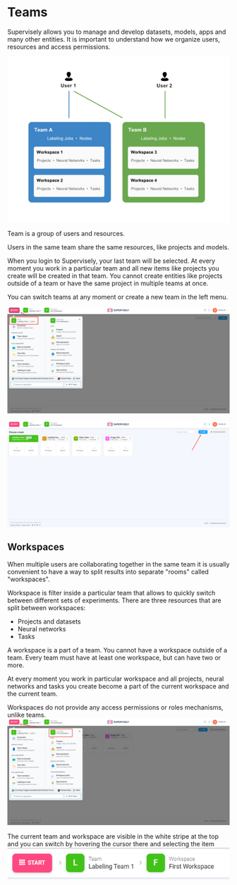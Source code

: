 # Teams

Supervisely allows you to manage and develop datasets, models, apps and many other entities.
It is important to understand how we organize users, resources and access permissions.

![](teams-diagramm.png)

Team is a group of users and resources.

Users in the same team share the same resources, like projects and models.

When you login to Supervisely, your last team will be selected. At every moment you work in a particular team and all new items like projects you create will be created in that team. You cannot create entities like projects outside of a team or have the same project in multiple teams at once. 

You can switch teams at any moment or create a new team in the left menu.

![](teams.png)

![](teams2.png)

## Workspaces

When multiple users are collaborating together in the same team it is usually convenient to have a way to split results into separate "rooms" called "workspaces".

Workspace is filter inside a particular team that allows to quickly switch between different sets of experiments. There are three resources that are split between workspaces:

- Projects and datasets
- Neural networks
- Tasks

A workspace is a part of a team. You cannot have a workspace outside of a team. Every team must have at least one workspace, but can have two or more. 

At every moment you work in particular workspace and all projects, neural networks and tasks you create become a part of the current workspace and the current team.

Workspaces do not provide any access permissions or roles mechanisms, unlike teams. 
![](workspaces.png)


The current team and workspace are visible in the white stripe at the top and you can switch by hovering the cursor there and selecting the item
![](switch-team-workspace.png)